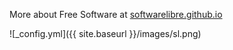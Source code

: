 More about Free Software at [softwarelibre.github.io](http://softwarelibre.github.io/)

![_config.yml]({{ site.baseurl }}/images/sl.png)